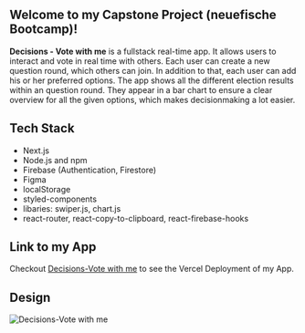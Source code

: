 ## Welcome to my Capstone Project (neuefische Bootcamp)!

**Decisions - Vote with me** is a fullstack real-time app. It allows users to interact and vote in real time with others.
Each user can create a new question round, which others can join. In addition to that, each user can add his or her preferred options. The app shows all the different election results within an question round. They appear in a bar chart to ensure a clear overview for all the given options, which makes decisionmaking a lot easier.

## Tech Stack
- Next.js
- Node.js and npm
- Firebase (Authentication, Firestore)
- Figma
- localStorage
- styled-components
- libaries: swiper.js, chart.js
- react-router, react-copy-to-clipboard, react-firebase-hooks

## Link to my App

Checkout [Decisions-Vote with me](https://capstone-with-next-js.vercel.app/) to see the Vercel Deployment of my App.

## Design
![Decisions-Vote with me](https://user-images.githubusercontent.com/85612831/157032915-03ba3060-7026-44fd-928f-1ef986272812.png)